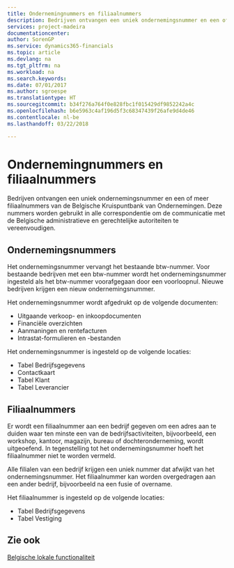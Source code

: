 ```yaml
---
title: Ondernemingnummers en filiaalnummers
description: Bedrijven ontvangen een uniek ondernemingsnummer en een of meer filiaalnummers van de Belgische Kruispuntbank van Ondernemingen. Deze nummers worden gebruikt in alle correspondentie om de communicatie met de Belgische administratieve en gerechtelijke autoriteiten te vereenvoudigen.
services: project-madeira
documentationcenter: 
author: SorenGP
ms.service: dynamics365-financials
ms.topic: article
ms.devlang: na
ms.tgt_pltfrm: na
ms.workload: na
ms.search.keywords: 
ms.date: 07/01/2017
ms.author: sgroespe
ms.translationtype: HT
ms.sourcegitcommit: b34f276a764f0e828fbc1f015429df9852242a4c
ms.openlocfilehash: b6e5963c4af196d5f3c68347439f26afe9d4de46
ms.contentlocale: nl-be
ms.lasthandoff: 03/22/2018

---
```

# <a name="enterprise-numbers-and-branch-numbers"></a>Ondernemingnummers en filiaalnummers
Bedrijven ontvangen een uniek ondernemingsnummer en een of meer filiaalnummers van de Belgische Kruispuntbank van Ondernemingen. Deze nummers worden gebruikt in alle correspondentie om de communicatie met de Belgische administratieve en gerechtelijke autoriteiten te vereenvoudigen.  

## <a name="enterprise-numbers"></a>Ondernemingsnummers  
 Het ondernemingsnummer vervangt het bestaande btw-nummer. Voor bestaande bedrijven met een btw-nummer wordt het ondernemingsnummer ingesteld als het btw-nummer voorafgegaan door een voorloopnul. Nieuwe bedrijven krijgen een nieuw ondernemingsnummer.  

 Het ondernemingsnummer wordt afgedrukt op de volgende documenten:  

-   Uitgaande verkoop- en inkoopdocumenten  
-   Financiële overzichten  
-   Aanmaningen en rentefacturen  
-   Intrastat-formulieren en -bestanden  

Het ondernemingsnummer is ingesteld op de volgende locaties:  

-   Tabel Bedrijfsgegevens  
-   Contactkaart  
-   Tabel Klant  
-   Tabel Leverancier  

## <a name="branch-numbers"></a>Filiaalnummers  
 Er wordt een filiaalnummer aan een bedrijf gegeven om een adres aan te duiden waar ten minste een van de bedrijfsactiviteiten, bijvoorbeeld, een workshop, kantoor, magazijn, bureau of dochteronderneming, wordt uitgeoefend. In tegenstelling tot het ondernemingsnummer hoeft het filiaalnummer niet te worden vermeld.  

 Alle filialen van een bedrijf krijgen een uniek nummer dat afwijkt van het ondernemingsnummer. Het filiaalnummer kan worden overgedragen aan een ander bedrijf, bijvoorbeeld na een fusie of overname.  

 Het filiaalnummer is ingesteld op de volgende locaties:  

-   Tabel Bedrijfsgegevens  
-   Tabel Vestiging  

## <a name="see-also"></a>Zie ook  
 [Belgische lokale functionaliteit](belgium-local-functionality.md)

